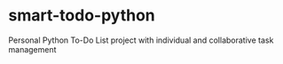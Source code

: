 # smart-todo-python
Personal Python To-Do List project with individual and collaborative task management
